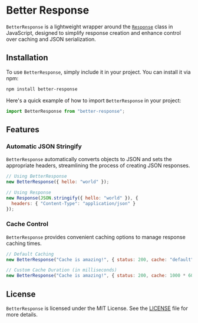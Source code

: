 # Better Response

`BetterResponse` is a lightweight wrapper around the [`Response`](https://developer.mozilla.org/en-US/docs/Web/API/Response/Response) class in JavaScript, designed to simplify response creation and enhance control over caching and JSON serialization.

## Installation

To use `BetterResponse`, simply include it in your project. You can install it via npm:

```bash
npm install better-response
```

Here's a quick example of how to import `BetterResponse` in your project:

```js
import BetterResponse from "better-response";
```

## Features

### Automatic JSON Stringify

`BetterResponse` automatically converts objects to JSON and sets the appropriate headers, streamlining the process of creating JSON responses.

```js
// Using BetterResponse
new BetterResponse({ hello: "world" });

// Using Response
new Response(JSON.stringify({ hello: "world" }), {
  headers: { "Content-Type": "application/json" }
});
```

### Cache Control

`BetterResponse` provides convenient caching options to manage response caching times.

```js
// Default Caching
new BetterResponse("Cache is amazing!", { status: 200, cache: "default" });

// Custom Cache Duration (in milliseconds)
new BetterResponse("Cache is amazing!", { status: 200, cache: 1000 * 60 }); // Cache for 1 minute
```

## License

`BetterResponse` is licensed under the MIT License. See the [LICENSE](LICENSE) file for more details.
